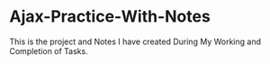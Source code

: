 # Ajax-Practice-With-Notes
This is the project and Notes I have created During My Working and Completion of Tasks.
